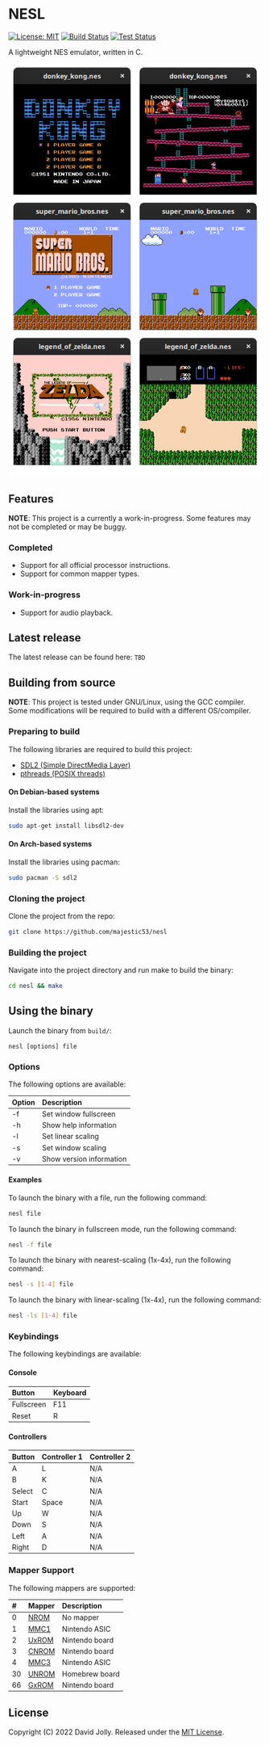 # NESL

[![License: MIT](https://shields.io/badge/license-MIT-blue.svg?style=flat)](https://github.com/majestic53/nesl/blob/master/LICENSE) [![Build Status](https://github.com/majestic53/nesl/workflows/Build/badge.svg)](https://github.com/majestic53/nesl/actions/workflows/build.yml) [![Test Status](https://github.com/majestic53/nesl/workflows/Test/badge.svg)](https://github.com/majestic53/nesl/actions/workflows/test.yml)

A lightweight NES emulator, written in C.

![Demo](https://github.com/majestic53/nesl/blob/master/docs/demo.png)

## Features

__NOTE__: This project is a currently a work-in-progress. Some features may not be completed or may be buggy.

### Completed

* Support for all official processor instructions.
* Support for common mapper types.

### Work-in-progress

* Support for audio playback.

## Latest release

The latest release can be found here: `TBD`

## Building from source

__NOTE__: This project is tested under GNU/Linux, using the GCC compiler. Some modifications will be required to build with a different OS/compiler.

### Preparing to build

The following libraries are required to build this project:
* [SDL2 (Simple DirectMedia Layer)](https://wikipedia.org/wiki/Simple_DirectMedia_Layer)
* [pthreads (POSIX threads)](https://wikipedia.org/wiki/Pthreads)

#### On Debian-based systems

Install the libraries using apt:

```bash
sudo apt-get install libsdl2-dev
```

#### On Arch-based systems

Install the libraries using pacman:

```bash
sudo pacman -S sdl2
```

### Cloning the project

Clone the project from the repo:

```bash
git clone https://github.com/majestic53/nesl
```

### Building the project

Navigate into the project directory and run make to build the binary:

```bash
cd nesl && make
```

## Using the binary

Launch the binary from `build/`:

```
nesl [options] file
```

### Options

The following options are available:

|Option|Description             |
|:-----|:-----------------------|
|-f    |Set window fullscreen   |
|-h    |Show help information   |
|-l    |Set linear scaling      |
|-s    |Set window scaling      |
|-v    |Show version information|

#### Examples

To launch the binary with a file, run the following command:

```bash
nesl file
```

To launch the binary in fullscreen mode, run the following command:

```bash
nesl -f file
```

To launch the binary with nearest-scaling (1x-4x), run the following command:

```bash
nesl -s [1-4] file
```

To launch the binary with linear-scaling (1x-4x), run the following command:

```bash
nesl -ls [1-4] file
```

### Keybindings

The following keybindings are available:

#### Console

|Button    |Keyboard|
|:---------|:-------|
|Fullscreen|F11     |
|Reset     |R       |

#### Controllers

|Button |Controller 1|Controller 2|
|:------|:-----------|:-----------|
|A      |L           |N/A         |
|B      |K           |N/A         |
|Select |C           |N/A         |
|Start  |Space       |N/A         |
|Up     |W           |N/A         |
|Down   |S           |N/A         |
|Left   |A           |N/A         |
|Right  |D           |N/A         |

### Mapper Support

The following mappers are supported:

|# |Mapper                                                            |Description   |
|:-|:-----------------------------------------------------------------|:-------------|
|0 |[NROM](https://wiki.nesdev.org/w/index.php?title=INES_Mapper_000) |No mapper     |
|1 |[MMC1](https://wiki.nesdev.org/w/index.php?title=INES_Mapper_001) |Nintendo ASIC |
|2 |[UxROM](https://wiki.nesdev.org/w/index.php?title=INES_Mapper_002)|Nintendo board|
|3 |[CNROM](https://wiki.nesdev.org/w/index.php?title=INES_Mapper_003)|Nintendo board|
|4 |[MMC3](https://wiki.nesdev.org/w/index.php?title=INES_Mapper_004) |Nintendo ASIC |
|30|[UNROM](https://wiki.nesdev.org/w/index.php?title=INES_Mapper_030)|Homebrew board|
|66|[GxROM](https://wiki.nesdev.org/w/index.php?title=INES_Mapper_066)|Nintendo board|

## License

Copyright (C) 2022 David Jolly. Released under the [MIT License](https://opensource.org/licenses/MIT).
